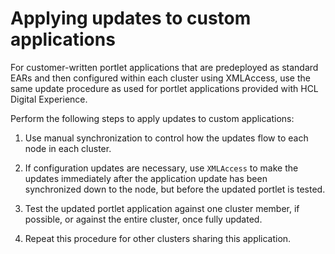 # Applying updates to custom applications

For customer-written portlet applications that are predeployed as standard EARs and then configured within each cluster using XMLAccess, use the same update procedure as used for portlet applications provided with HCL Digital Experience.

Perform the following steps to apply updates to custom applications:

1.  Use manual synchronization to control how the updates flow to each node in each cluster.

2.  If configuration updates are necessary, use `XMLAccess` to make the updates immediately after the application update has been synchronized down to the node, but before the updated portlet is tested.

3.  Test the updated portlet application against one cluster member, if possible, or against the entire cluster, once fully updated.

4.  Repeat this procedure for other clusters sharing this application.




